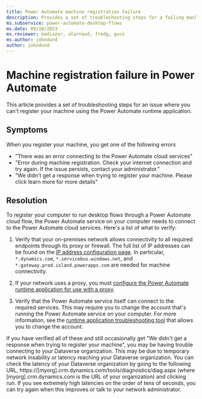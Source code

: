 ```yaml
---
title: Power Automate machine registration failure
description: Provides a set of troubleshooting steps for a failing machine registration in Microsoft Power Automate.
ms.subservice: power-automate-desktop-flows
ms.date: 09/18/2023
ms.reviewer: madiazor, alarnaud, fredg, guco
ms.author: johndund 
author: johndund
---
```

# Machine registration failure in Power Automate

This article provides a set of troubleshooting steps for an issue where you can't register your machine using the Power Automate runtime application.

## Symptoms

When you register your machine, you get one of the following errors
* "There was an error connecting to the Power Automate cloud services"
* "Error during machine registration. Check your internet connection and try again. If the issue persists, contact your administrator."
* "We didn't get a response when trying to register your machine. Please click learn more for more details"

## Resolution

To register your computer to run desktop flows through a Power Automate cloud flow, the Power Automate service on your computer needs to connect to the Power Automate cloud services. Here's a list of what to verify:

1. Verify that your on-premises network allows connectivity to all required endpoints through its proxy or firewall. The full list of IP addresses can be found on the [IP address configuration page](/power-automate/ip-address-configuration). In particular, `*.dynamics.com`, `*.servicebus.windows.net`, and `*.gateway.prod.island.powerapps.com` are needed for machine connectivity.

1. If your network uses a proxy, you must [configure the Power Automate runtime application for use with a proxy](https://support.microsoft.com/topic/power-automate-for-desktop-proxy-setup-8a79d690-1c02-416f-8af1-f057df5fe9b7).

1. Verify that the Power Automate service itself can connect to the required services. This may require you to change the account that's running the Power Automate service on your computer. For more information, see the [runtime application troubleshooting tool](/power-automate/desktop-flows/troubleshoot#change-the-on-premises-service-account) that allows you to change the account.

If you have verified all of these and still occasionally get "We didn't get a response when trying to register your machine", you may be having trouble connecting to your Dataverse organization. This may be due to temporary network insability or latency reaching your Dataverse organization. You can check the latency of your Dataverse organization by going to the following URL, https://[myorg].crm.dynamics.com/tools/diagnostics/diag.aspx (where [myorg].crm.dynamics.com is the URL of your organization) and clicking run. If you see extremely high latencies on the order of tens of seconds, you can try again when this improves or talk to your network administrator.
